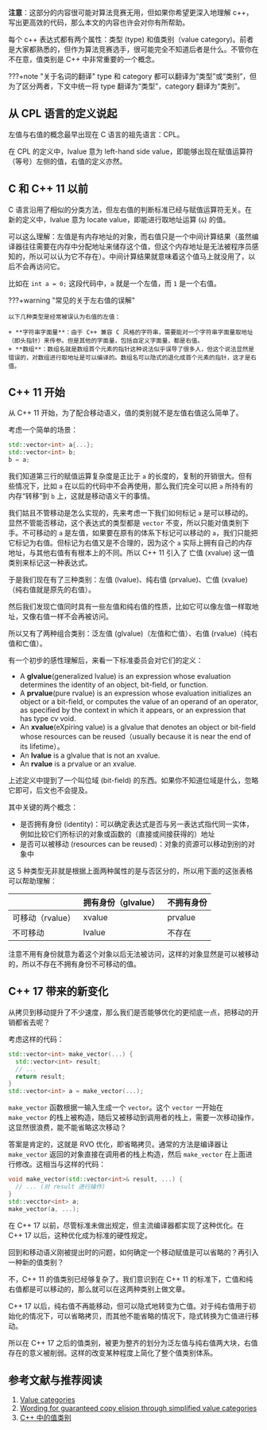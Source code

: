 **注意**：这部分的内容很可能对算法竞赛无用，但如果你希望更深入地理解 c++，写出更高效的代码，那么本文的内容也许会对你有所帮助。

每个 c++ 表达式都有两个属性：类型 (type) 和值类别（value category)。前者是大家都熟悉的，但作为算法竞赛选手，很可能完全不知道后者是什么。不管你在不在意，值类别是 C++ 中非常重要的一个概念。

???+note "关于名词的翻译"
    type 和 category 都可以翻译为“类型”或“类别”，但为了区分两者，下文中统一将 type 翻译为“类型”，category 翻译为“类别”。

## 从 CPL 语言的定义说起

左值与右值的概念最早出现在 C 语言的祖先语言：CPL。

在 CPL 的定义中，lvalue 意为 left-hand side value，即能够出现在赋值运算符（等号）左侧的值，右值的定义亦然。

## C 和 C++ 11 以前

C 语言沿用了相似的分类方法，但左右值的判断标准已经与赋值运算符无关。在新的定义中，lvalue 意为 locate value，即能进行取地址运算 (`&`) 的值。

可以这么理解：左值是有内存地址的对象，而右值只是一个中间计算结果（虽然编译器往往需要在内存中分配地址来储存这个值，但这个内存地址是无法被程序员感知的，所以可以认为它不存在）。中间计算结果就意味着这个值马上就没用了，以后不会再访问它。

比如在 `int a = 0;` 这段代码中，`a` 就是一个左值，而 `1` 是一个右值。

???+warning "常见的关于左右值的误解"

    以下几种类型是经常被误认为右值的左值：

    + **字符串字面量**：由于 C++ 兼容 C 风格的字符串，需要能对一个字符串字面量取地址（即头指针）来传参。但是其他的字面量，包括自定义字面量，都是右值。
    + **数组**：数组名就是数组首个元素的指针这种说法似乎误导了很多人，但这个说法显然是错误的，对数组进行取地址是可以编译的。数组名可以隐式的退化成首个元素的指针，这才是右值。

## C++ 11 开始

从 C++ 11 开始，为了配合移动语义，值的类别就不是左值右值这么简单了。

考虑一个简单的场景：

```cpp
std::vector<int> a{...};
std::vector<int> b;
b = a;
```

我们知道第三行的赋值运算复杂度是正比于 `a` 的长度的，复制的开销很大。但有些情况下，比如 `a` 在以后的代码中不会再使用，那么我们完全可以把 `a` 所持有的内存“转移”到 `b` 上，这就是移动语义干的事情。

我们姑且不管移动是怎么实现的，先来考虑一下我们如何标记 `a` 是可以移动的。显然不管能否移动，这个表达式的类型都是 `vector` 不变，所以只能对值类别下手。不可移动的 `a` 是左值，如果要在原有的体系下标记可以移动的 `a`，我们只能把它标记为右值。但标记为右值又是不合理的，因为这个 `a` 实际上拥有自己的内存地址，与其他右值有有根本上的不同。所以 C++ 11 引入了 亡值 (xvalue) 这一值类别来标记这一种表达式。

于是我们现在有了三种类别：左值 (lvalue)、纯右值 (prvalue)、亡值 (xvalue)（纯右值就是原先的右值）。

然后我们发现亡值同时具有一些左值和纯右值的性质，比如它可以像左值一样取地址，又像右值一样不会再被访问。

所以又有了两种组合类别：泛左值 (glvalue)（左值和亡值）、右值 (rvalue)（纯右值和亡值）。

有一个初步的感性理解后，来看一下标准委员会对它们的定义：

- A **glvalue**(generalized lvalue) is an expression whose evaluation determines the identity of an object, bit-field, or function.
- A **prvalue**(pure rvalue) is an expression whose evaluation initializes an object or a bit-field, or computes the value of an operand of an operator, as specified by the context in which it appears, or an expression that has type cv void.
- An **xvalue**(eXpiring value) is a glvalue that denotes an object or bit-field whose resources can be reused（usually because it is near the end of its lifetime）。
- An **lvalue** is a glvalue that is not an xvalue.
- An **rvalue** is a prvalue or an xvalue.

上述定义中提到了一个叫位域 (bit-field) 的东西。如果你不知道位域是什么，忽略它即可，后文也不会提及。

其中关键的两个概念：

- 是否拥有身份 (identity)：可以确定表达式是否与另一表达式指代同一实体，例如比较它们所标识的对象或函数的（直接或间接获得的）地址
- 是否可以被移动 (resources can be reused)：对象的资源可以移动到别的对象中

这 5 种类型无非就是根据上面两种属性的是与否区分的，所以用下面的这张表格可以帮助理解：

|             | 拥有身份（glvalue） | 不拥有身份   |
| ----------- | ------------- | ------- |
| 可移动（rvalue） | xvalue        | prvalue |
| 不可移动        | lvalue        | 不存在     |

注意不用有身份就意为着这个对象以后无法被访问，这样的对象显然是可以被移动的，所以不存在不拥有身份不可移动的值。

## C++ 17 带来的新变化

从拷贝到移动提升了不少速度，那么我们是否能够优化的更彻底一点，把移动的开销都省去呢？

考虑这样的代码：

```cpp
std::vector<int> make_vector(...) {
  std::vector<int> result;
  // ...
  return result;
}
std::vector<int> a = make_vector(...);
```

`make_vector` 函数根据一输入生成一个 `vector`。这个 `vector` 一开始在 `make_vector` 的栈上被构造，随后又被移动到调用者的栈上，需要一次移动操作，这显然很浪费，能不能省略这次移动？

答案是肯定的，这就是 RVO 优化，即省略拷贝。通常的方法是编译器让 `make_vector` 返回的对象直接在调用者的栈上构造，然后 `make_vector` 在上面进行修改。这相当与这样的代码：

```cpp
void make_vector(std::vector<int>& result, ...) {
  // ... (对 result 进行操作)
}
std::vecctor<int> a;
make_vector(a, ...);
```

在 C++ 17 以前，尽管标准未做出规定，但主流编译器都实现了这种优化。在 C++ 17 以后，这种优化成为标准的硬性规定。

回到和移动语义刚被提出时的问题，如何确定一个移动赋值是可以省略的？再引入一种新的值类别？

不，C++ 11 的值类别已经够复杂了。我们意识到在 C++ 11 的标准下，亡值和纯右值都是可以移动的，那么就可以在这两种类别上做文章。

C++ 17 以后，纯右值不再能移动，但可以隐式地转变为亡值。对于纯右值用于初始化的情况下，可以省略拷贝，而其他不能省略的情况下，隐式转换为亡值进行移动。

所以在 C++ 17 之后的值类别，被更为整齐的划分为泛左值与纯右值两大块，右值存在的意义被削弱。这样的改变某种程度上简化了整个值类别体系。

## 参考文献与推荐阅读

1. [Value categories](https://en.cppreference.com/w/cpp/language/value_category)
2. [Wording for guaranteed copy elision through simplified value categories](http://www.open-std.org/jtc1/sc22/wg21/docs/papers/2016/p0135r1.html)
3. [C++ 中的值类别](https://paul.pub/cpp-value-category/)
